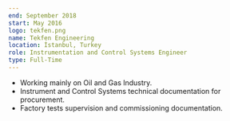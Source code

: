 ```yaml
---
end: September 2018
start: May 2016
logo: tekfen.png
name: Tekfen Engineering
location: İstanbul, Turkey
role: Instrumentation and Control Systems Engineer
type: Full-Time
---
```


- Working mainly on Oil and Gas Industry.
- Instrument and Control Systems technical documentation for procurement.
- Factory tests supervision and commissioning documentation.
